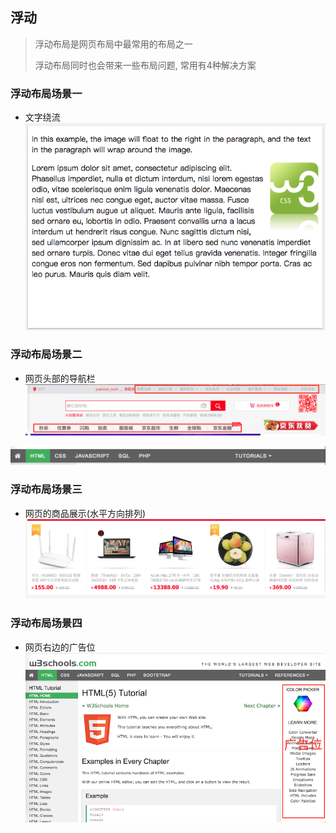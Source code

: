 ## 浮动
> 浮动布局是网页布局中最常用的布局之一
>
> 浮动布局同时也会带来一些布局问题, 常用有4种解决方案

### 浮动布局场景一
* 文字绕流
![](../../images/float_around.png)



### 浮动布局场景二
* 网页头部的导航栏
![](../../images/jd_navbar.png)

![](../../images/w3_navbar.png)




### 浮动布局场景三
* 网页的商品展示(水平方向排列)
![](../../images/jd_product.png)


### 浮动布局场景四
* 网页右边的广告位
![](../../images/jd_ad.png)


